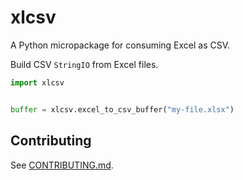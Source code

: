 # xlcsv

A Python micropackage for consuming Excel as CSV.

Build CSV `StringIO` from Excel files.

```py
import xlcsv


buffer = xlcsv.excel_to_csv_buffer("my-file.xlsx")
```

## Contributing

See [CONTRIBUTING.md](./CONTRIBUTING.md).
